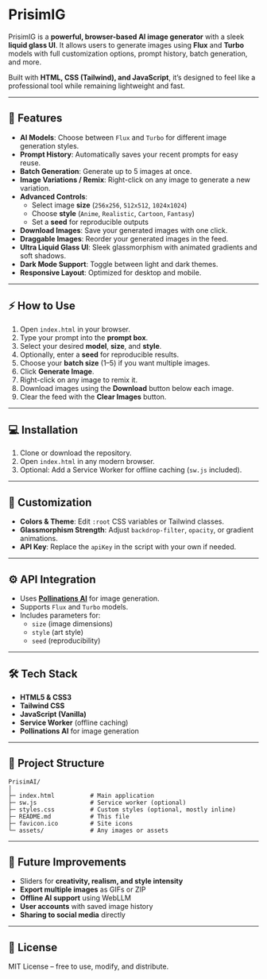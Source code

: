 # PrisimIG

PrisimIG is a **powerful, browser-based AI image generator** with a sleek **liquid glass UI**. It allows users to generate images using **Flux** and **Turbo** models with full customization options, prompt history, batch generation, and more.  

Built with **HTML, CSS (Tailwind), and JavaScript**, it’s designed to feel like a professional tool while remaining lightweight and fast.

---

## 🌟 Features

- **AI Models**: Choose between `Flux` and `Turbo` for different image generation styles.
- **Prompt History**: Automatically saves your recent prompts for easy reuse.
- **Batch Generation**: Generate up to 5 images at once.
- **Image Variations / Remix**: Right-click on any image to generate a new variation.
- **Advanced Controls**:  
  - Select image **size** (`256x256`, `512x512`, `1024x1024`)  
  - Choose **style** (`Anime`, `Realistic`, `Cartoon`, `Fantasy`)  
  - Set a **seed** for reproducible outputs
- **Download Images**: Save your generated images with one click.
- **Draggable Images**: Reorder your generated images in the feed.
- **Ultra Liquid Glass UI**: Sleek glassmorphism with animated gradients and soft shadows.
- **Dark Mode Support**: Toggle between light and dark themes.
- **Responsive Layout**: Optimized for desktop and mobile.

---

## ⚡ How to Use

1. Open `index.html` in your browser.
2. Type your prompt into the **prompt box**.
3. Select your desired **model**, **size**, and **style**.
4. Optionally, enter a **seed** for reproducible results.
5. Choose your **batch size** (1–5) if you want multiple images.
6. Click **Generate Image**.
7. Right-click on any image to remix it.
8. Download images using the **Download** button below each image.
9. Clear the feed with the **Clear Images** button.

---

## 💻 Installation

1. Clone or download the repository.
2. Open `index.html` in any modern browser.
3. Optional: Add a Service Worker for offline caching (`sw.js` included).

---

## 🔧 Customization

- **Colors & Theme**: Edit `:root` CSS variables or Tailwind classes.
- **Glassmorphism Strength**: Adjust `backdrop-filter`, `opacity`, or gradient animations.
- **API Key**: Replace the `apiKey` in the script with your own if needed.

---

## ⚙️ API Integration

- Uses **[Pollinations AI](https://image.pollinations.ai/)** for image generation.
- Supports `Flux` and `Turbo` models.
- Includes parameters for:
  - `size` (image dimensions)  
  - `style` (art style)  
  - `seed` (reproducibility)  

---

## 🛠 Tech Stack

- **HTML5 & CSS3**
- **Tailwind CSS**
- **JavaScript (Vanilla)**
- **Service Worker** (offline caching)
- **Pollinations AI** for image generation

---

## 📂 Project Structure

```
PrisimAI/
│
├─ index.html          # Main application
├─ sw.js               # Service worker (optional)
├─ styles.css          # Custom styles (optional, mostly inline)
├─ README.md           # This file
├─ favicon.ico         # Site icons
└─ assets/             # Any images or assets
```

---

## 🚀 Future Improvements

- Sliders for **creativity, realism, and style intensity**
- **Export multiple images** as GIFs or ZIP
- **Offline AI support** using WebLLM
- **User accounts** with saved image history
- **Sharing to social media** directly

---

## 📜 License

MIT License – free to use, modify, and distribute.
